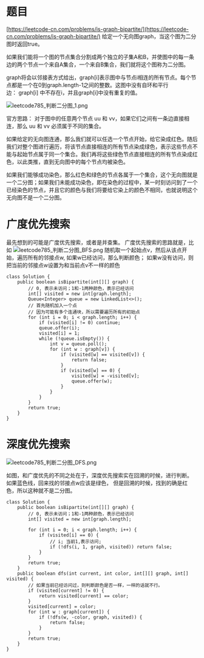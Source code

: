 # 题目

[https://leetcode-cn.com/problems/is-graph-bipartite/](https://leetcode-cn.com/problems/is-graph-bipartite/)
给定一个无向图graph，当这个图为二分图时返回true。

如果我们能将一个图的节点集合分割成两个独立的子集A和B，并使图中的每一条边的两个节点一个来自A集合，一个来自B集合，我们就将这个图称为二分图。

graph将会以邻接表方式给出，graph[i]表示图中与节点i相连的所有节点。每个节点都是一个在0到graph.length-1之间的整数。这图中没有自环和平行边： graph[i] 中不存在i，并且graph[i]中没有重复的值。

![leetcode785_判断二分图_1.png](https://github.com/smileagaina/algorithm_fly_road/blob/master/assets/leetcode785_判断二分图_1.png)

官方思路：
对于图中的任意两个节点 uu 和 vv，如果它们之间有一条边直接相连，那么 uu 和 vv 必须属于不同的集合。

如果给定的无向图连通，那么我们就可以任选一个节点开始，给它染成红色。随后我们对整个图进行遍历，将该节点直接相连的所有节点染成绿色，表示这些节点不能与起始节点属于同一个集合。我们再将这些绿色节点直接相连的所有节点染成红色，以此类推，直到无向图中的每个节点均被染色。

如果我们能够成功染色，那么红色和绿色的节点各属于一个集合，这个无向图就是一个二分图；如果我们未能成功染色，即在染色的过程中，某一时刻访问到了一个已经染色的节点，并且它的颜色与我们将要给它染上的颜色不相同，也就说明这个无向图不是一个二分图。



# 广度优先搜索
最先想到的可能是广度优先搜索，或者是并查集。
广度优先搜索的思路就是，比如
![leetcode785_判断二分图_BFS.png](https://github.com/smileagaina/algorithm_fly_road/blob/master/assets/leetcode785_判断二分图_BFS.png)
随机取一个起始点v，然后从该点开始，遍历所有的邻接点w,
如果w已经访问，那么判断颜色；
如果w没有访问，则把当前的邻接点w设置为和当前点v不一样的颜色
```
class Solution {
    public boolean isBipartite(int[][] graph) {
        // 0, 表示未访问；1和-1两种颜色，表示已经访问
        int[] visited = new int[graph.length];
        Queue<Integer> queue = new LinkedList<>();
        // 首先随机加入一个点
        // 因为可能有多个连通块，所以需要遍历所有的初始点
        for (int i = 0; i < graph.length; i++) {
            if (visited[i] != 0) continue;
            queue.offer(i);
            visited[i] = 1;
            while (!queue.isEmpty()) {
                int v = queue.poll();
                for (int w : graph[v]) {
                    if (visited[w] == visited[v]) {
                        return false;
                    }
                    if (visited[w] == 0) {
                        visited[w] = -visited[v];
                        queue.offer(w);
                    }
                }
            }
        }
        return true;
    }
}
```

# 深度优先搜索
![leetcode785_判断二分图_DFS.png](https://github.com/smileagaina/algorithm_fly_road/blob/master/assets/leetcode785_判断二分图_DFS.png)

如图，和广度优先的不同之处在于，深度优先搜索实在回溯的时候，进行判断。
如果蓝色线，回来找的邻接点w应该是绿色，
但是回溯的时候，找到的确是红色，所以这种就不是二分图。
```
class Solution {
    public boolean isBipartite(int[][] graph) {
        // 0, 表示未访问；1和-1两种颜色，表示已经访问
        int[] visited = new int[graph.length];
        
        for (int i = 0; i < graph.length; i++) {
            if (visited[i] == 0) {
                // i; 当前1,表示访问;
                if (!dfs(i, 1, graph, visited)) return false;
            }
        }
        return true;
    }
    public boolean dfs(int current, int color, int[][] graph, int[] visited) {
        // 如果当前已经访问过，则判断颜色是否一样，一样的话就不行。
        if (visited[current] != 0) {
            return visited[current] == color;
        }
        visited[current] = color;
        for (int w : graph[current]) {
            if (!dfs(w, -color, graph, visited)) {
                return false;
            }
        }
        return true;
    }
}
```
